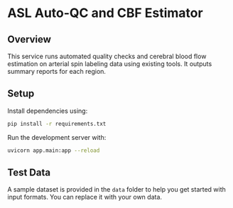 # ASL Auto-QC and CBF Estimator

## Overview
This service runs automated quality checks and cerebral blood flow estimation on arterial spin labeling data using existing tools. It outputs summary reports for each region.

## Setup
Install dependencies using:

```bash
pip install -r requirements.txt
```

Run the development server with:

```bash
uvicorn app.main:app --reload
```

## Test Data
A sample dataset is provided in the `data` folder to help you get started with input formats. You can replace it with your own data.